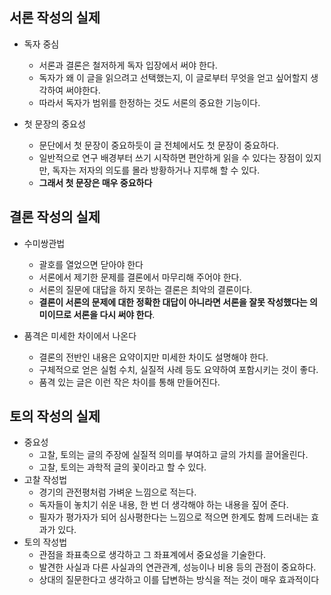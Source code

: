 ## 서론 작성의 실제
* 독자 중심
  * 서론과 결론은 철저하게 독자 입장에서 써야 한다.
  * 독자가 왜 이 글을 읽으려고 선택했는지, 이 글로부터 무엇을 얻고 싶어할지 생각하여 써야한다.
  * 따라서 독자가 범위를 한정하는 것도 서론의 중요한 기능이다.

* 첫 문장의 중요성
  * 문단에서 첫 문장이 중요하듯이 글 전체에서도 첫 문장이 중요하다.
  * 일반적으로 연구 배경부터 쓰기 시작하면 편안하게 읽을 수 있다는 장점이 있지만, 독자는 저자의 의도를 몰라 방황하거나 지루해 할 수 있다.
  * **그래서 첫 문장은 매우 중요하다**
## 결론 작성의 실제
* 수미쌍관법
  * 괄호를 열었으면 닫아야 한다
  * 서론에서 제기한 문제를 결론에서 마무리해 주어야 한다.
  * 서론의 질문에 대답을 하지 못하는 결론은 최악의 결론이다.
  * **결론이 서론의 문제에 대한 정확한 대답이 아니라면 서론을 잘못 작성했다는 의미이므로 서론을 다시 써야 한다**.

* 품격은 미세한 차이에서 나온다
  * 결론의 전반인 내용은 요약이지만 미세한 차이도 설명해야 한다.
  * 구체적으로 얻은 실험 수치, 실질적 사례 등도 요약하여 포함시키는 것이 좋다.
  * 품격 있는 글은 이런 작은 차이를 통해 만들어진다.
  
## 토의 작성의 실제
* 중요성
  * 고찰, 토의는 글의 주장에 실질적 의미를 부여하고 글의 가치를 끌어올린다.
  * 고찰, 토의는 과학적 글의 꽃이라고 할 수 있다.
* 고찰 작성법
  * 경기의 관전평처럼 가벼운 느낌으로 적는다.
  * 독자들이 놓치기 쉬운 내용, 한 번 더 생각해야 하는 내용을 짚어 준다.
  * 필자가 평가자가 되어 심사평한다는 느낌으로 적으면 한계도 함께 드러내는 효과가 있다.
* 토의 작성법
  * 관점을 좌표축으로 생각하고 그 좌표계에서 중요성을 기술한다.
  * 발견한 사실과 다른 사실과의 연관관계, 성능이나 비용 등의 관점이 중요하다.
  * 상대의 질문한다고 생각하고 이를 답변하는 방식을 적는 것이 매우 효과적이다
